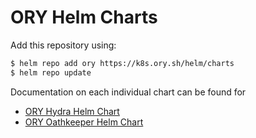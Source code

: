 # ORY Helm Charts

Add this repository using:

```bash
$ helm repo add ory https://k8s.ory.sh/helm/charts
$ helm repo update
```

Documentation on each individual chart can be found for

- [ORY Hydra Helm Chart](./hydra)
- [ORY Oathkeeper Helm Chart](./oathkeeper)
